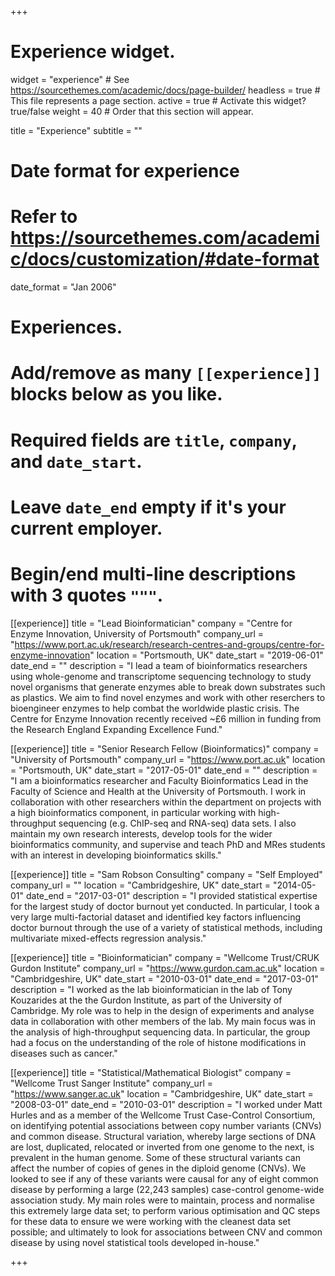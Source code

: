 +++
# Experience widget.
widget = "experience"  # See https://sourcethemes.com/academic/docs/page-builder/
headless = true  # This file represents a page section.
active = true  # Activate this widget? true/false
weight = 40  # Order that this section will appear.

title = "Experience"
subtitle = ""

# Date format for experience
#   Refer to https://sourcethemes.com/academic/docs/customization/#date-format
date_format = "Jan 2006"

# Experiences.
#   Add/remove as many `[[experience]]` blocks below as you like.
#   Required fields are `title`, `company`, and `date_start`.
#   Leave `date_end` empty if it's your current employer.
#   Begin/end multi-line descriptions with 3 quotes `"""`.
[[experience]]
  title = "Lead Bioinformatician"
  company = "Centre for Enzyme Innovation, University of Portsmouth"
  company_url = "https://www.port.ac.uk/research/research-centres-and-groups/centre-for-enzyme-innovation"
  location = "Portsmouth, UK"
  date_start = "2019-06-01"
  date_end = ""
  description = "I lead a team of bioinformatics researchers using whole-genome and transcriptome sequencing technology to study novel organisms that generate enzymes able to break down substrates such as plastics. We aim to find novel enzymes and work with other reserchers to bioengineer enzymes to help combat the worldwide plastic crisis. The Centre for Enzyme Innovation recently received ~£6 million in funding from the Research England Expanding Excellence Fund."

[[experience]]
  title = "Senior Research Fellow (Bioinformatics)"
  company = "University of Portsmouth"
  company_url = "https://www.port.ac.uk"
  location = "Portsmouth, UK"
  date_start = "2017-05-01"
  date_end = ""
  description = "I am a bioinformatics researcher and Faculty Bioinformatics Lead in the Faculty of Science and Health at the University of Portsmouth. I work in collaboration with other researchers within the department on projects with a high bioinformatics component, in particular working with high-throughput sequencing (e.g. ChIP-seq and RNA-seq) data sets. I also maintain my own research interests, develop tools for the wider bioinformatics community, and supervise and teach PhD and MRes students with an interest in developing bioinformatics skills."
  
[[experience]]
  title = "Sam Robson Consulting"
  company = "Self Employed"
  company_url = ""
  location = "Cambridgeshire, UK"
  date_start = "2014-05-01"
  date_end = "2017-03-01"
  description = "I provided statistical expertise for the largest study of doctor burnout yet conducted. In particular, I took a very large multi-factorial dataset and identified key factors influencing doctor burnout through the use of a variety of statistical methods, including multivariate mixed-effects regression analysis." 
  
[[experience]]
  title = "Bioinformatician"
  company = "Wellcome Trust/CRUK Gurdon Institute"
  company_url = "https://www.gurdon.cam.ac.uk"
  location = "Cambridgeshire, UK"
  date_start = "2010-03-01"
  date_end = "2017-03-01"
  description = "I worked as the lab bioinformatician in the lab of Tony Kouzarides at the the Gurdon Institute, as part of the University of Cambridge. My role was to help in the design of experiments and analyse data in collaboration with other members of the lab. My main focus was in the analysis of high-throughput sequencing data. In particular, the group had a focus on the understanding of the role of histone modifications in diseases such as cancer." 
  
[[experience]]
  title = "Statistical/Mathematical Biologist"
  company = "Wellcome Trust Sanger Institute"
  company_url = "https://www.sanger.ac.uk"
  location = "Cambridgeshire, UK"
  date_start = "2008-03-01"
  date_end = "2010-03-01"
  description = "I worked under Matt Hurles and as a member of the Wellcome Trust Case-Control Consortium, on identifying potential associations between copy number variants (CNVs) and common disease. Structural variation, whereby large sections of DNA are lost, duplicated, relocated or inverted from one genome to the next, is prevalent in the human genome. Some of these structural variants can affect the number of copies of genes in the diploid genome (CNVs). We looked to see if any of these variants were causal for any of eight common disease by performing a large (22,243 samples) case-control genome-wide association study. My main roles were to maintain, process and normalise this extremely large data set; to perform various optimisation and QC steps for these data to ensure we were working with the cleanest data set possible; and ultimately to look for associations between CNV and common disease by using novel statistical tools developed in-house." 

+++

